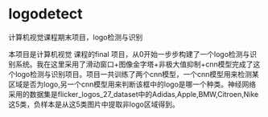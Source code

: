 # logodetect
计算机视觉课程期末项目，logo检测与识别


本项目是计算机视觉 课程的final 项目，从0开始一步步构建了一个logo检测与识别系统。我在这里采用了滑动窗口+图像金字塔+非极大值抑制+cnn模型完成了这个logo检测与识别项目。项目一共训练了两个cnn模型，一个cnn模型用来检测某区域是否为logo,另一个cnn模型用来判断该框中的logo是哪一个种类。神经网络采用的数据集是flicker_logos_27_dataset中的Adidas,Apple,BMW,Citroen,Nike这5类，负样本是从这5类图片中提取非logo区域得到。

